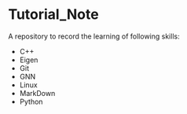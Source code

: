 # Tutorial_Note

A repository to record the learning of following skills:

- C++
- Eigen
- Git
- GNN
- Linux
- MarkDown
- Python

